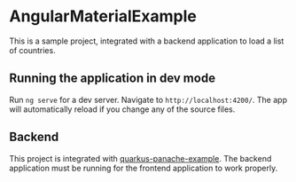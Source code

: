 # AngularMaterialExample

This is a sample project, integrated with a backend application to load a list of countries.

## Running the application in dev mode

Run `ng serve` for a dev server. Navigate to `http://localhost:4200/`. The app will automatically reload if you change any of the source files.

## Backend

This project is integrated with [quarkus-panache-example](https://github.com/claudiolmc/quarkus-panache-example). The backend application must be running for the frontend application to work properly.

